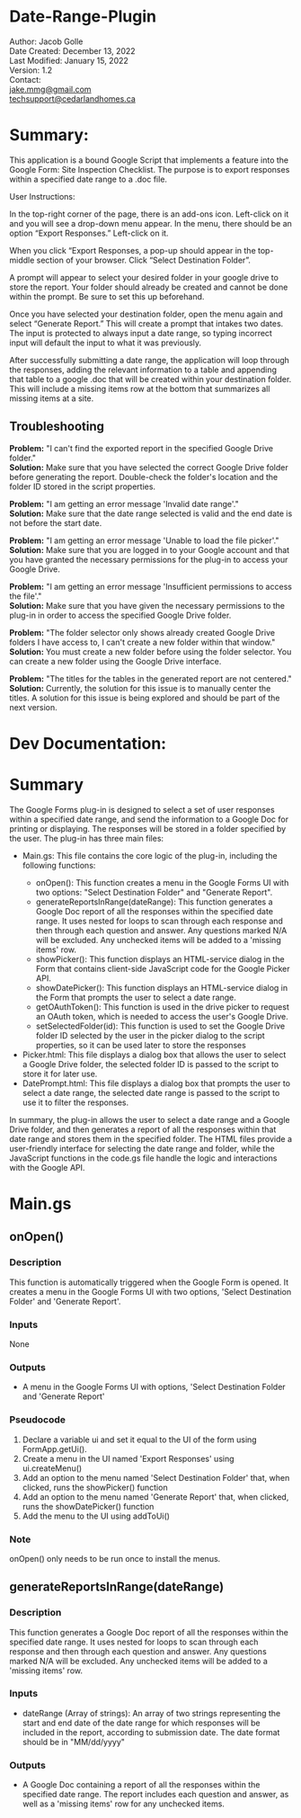 # Date-Range-Plugin
Author: Jacob Golle
<br>Date Created: December 13, 2022
<br>Last Modified: January 15, 2022
<br>Version: 1.2
<br>Contact: 
<br>jake.mmg@gmail.com
<br>techsupport@cedarlandhomes.ca

<h1>Summary:</h1>

This application is a bound Google Script that implements a feature into the Google Form: Site Inspection Checklist. The purpose is to export responses within a specified date range to a .doc file. 

User Instructions:

In the top-right corner of the page, there is an add-ons icon. Left-click on it and you will see a drop-down menu appear. In the menu, there should be an option “Export Responses.” Left-click on it.

When you click “Export Responses, a pop-up should appear in the top-middle section of your browser. Click “Select Destination Folder”.

A prompt will appear to select your desired folder in your google drive to store the report. Your folder should already be created and cannot be done within the prompt. Be sure to set this up beforehand.

Once you have selected your destination folder, open the menu again and select “Generate Report.” This will create a prompt that intakes two dates. The input is protected to always input a date range, so typing incorrect input will default the input to what it was previously.

After successfully submitting a date range, the application will loop through the responses, adding the relevant information to a table and appending that table to a google .doc that will be created within your destination folder. This will include a missing items row at the bottom that summarizes all missing items at a site.

<h2>Troubleshooting</h2>

<b>Problem:</b> "I can't find the exported report in the specified Google Drive folder." 
<br><b>Solution:</b> Make sure that you have selected the correct Google Drive folder before generating the report. Double-check the folder's location and the folder ID stored in the script properties.

<b>Problem:</b> "I am getting an error message 'Invalid date range'." 
<br><b>Solution:</b> Make sure that the date range selected is valid and the end date is not before the start date.

<b>Problem:</b> "I am getting an error message 'Unable to load the file picker'."
<br><b>Solution:</b> Make sure that you are logged in to your Google account and that you have granted the necessary permissions for the plug-in to access your Google Drive.

<b>Problem:</b> "I am getting an error message 'Insufficient permissions to access the file'." 
<br><b>Solution:</b> Make sure that you have given the necessary permissions to the plug-in in order to access the specified Google Drive folder.

<b>Problem:</b> "The folder selector only shows already created Google Drive folders I have access to, I can't create a new folder within that window." 
<br><b>Solution:</b> You must create a new folder before using the folder selector. You can create a new folder using the Google Drive interface.

<b>Problem:</b> "The titles for the tables in the generated report are not centered."
<br><b>Solution:</b> Currently, the solution for this issue is to manually center the titles. A solution for this issue is being explored and should be part of the next version.

<h1><b>Dev Documentation:</b></h1>

<h1>Summary</h1>

The Google Forms plug-in is designed to select a set of user responses within a specified date range, and send the information to a Google Doc for printing or displaying. The responses will be stored in a folder specified by the user. The plug-in has three main files:

<ul>
<li>Main.gs: This file contains the core logic of the plug-in, including the following functions:</li>
<ul><li>onOpen(): This function creates a menu in the Google Forms UI with two options: "Select Destination Folder" and "Generate Report".</li>
<li>generateReportsInRange(dateRange): This function generates a Google Doc report of all the responses within the specified date range. It uses nested for loops to scan through each response and then through each question and answer. Any questions marked N/A will be excluded. Any unchecked items will be added to a 'missing items' row.</li>
<li>showPicker(): This function displays an HTML-service dialog in the Form that contains client-side JavaScript code for the Google Picker API.
</li>
<li>showDatePicker(): This function displays an HTML-service dialog in the Form that prompts the user to select a date range.</li>
<li>getOAuthToken(): This function is used in the drive picker to request an OAuth token, which is needed to access the user's Google Drive.
</li>
<li>setSelectedFolder(id): This function is used to set the Google Drive folder ID selected by the user in the picker dialog to the script properties, so it can be used later to store the responses</li>
</ul>
<li>Picker.html: This file displays a dialog box that allows the user to select a Google Drive folder, the selected folder ID is passed to the script to store it for later use.
</li>
<li>DatePrompt.html: This file displays a dialog box that prompts the user to select a date range, the selected date range is passed to the script to use it to filter the responses.</li>
</ul>

In summary, the plug-in allows the user to select a date range and a Google Drive folder, and then generates a report of all the responses within that date range and stores them in the specified folder. The HTML files provide a user-friendly interface for selecting the date range and folder, while the JavaScript functions in the code.gs file handle the logic and interactions with the Google API.

<h1>Main.gs</h1>

<h2>onOpen()</h2>

<h3>Description</h3>

This function is automatically triggered when the Google Form is opened. It creates a menu in the Google Forms UI with two options, 'Select Destination Folder' and 'Generate Report'.

<h3>Inputs</h3>

None

<h3>Outputs</h3>

<ul><li>A menu in the Google Forms UI with options, 'Select Destination Folder and 'Generate Report'</li></ul>

<h3>Pseudocode</h3>

<ol>
<li>Declare a variable ui and set it equal to the UI of the form using FormApp.getUi().</li>
<li>Create a menu in the UI named 'Export Responses' using ui.createMenu()</li>
<li>Add an option to the menu named 'Select Destination Folder' that, when clicked, runs the showPicker() function</li>
<li>Add an option to the menu named 'Generate Report' that, when clicked, runs the showDatePicker() function</li>
<li>Add the menu to the UI using addToUi()</li>
</ol>

<h3>Note</h3>

onOpen() only needs to be run once to install the menus.

<h2>generateReportsInRange(dateRange)</h2>

<h3>Description</h3>

This function generates a Google Doc report of all the responses within the specified date range. It uses nested for loops to scan through each response and then through each question and answer. Any questions marked N/A will be excluded. Any unchecked items will be added to a 'missing items' row.

<h3>Inputs</h3>

<ul> <li>dateRange (Array of strings): An array of two strings representing the start and end date of the date range for which responses will be included in the report, according to submission date. The date format should be in "MM/dd/yyyy"
</li>
</ul>

<h3>Outputs</h3>

<ul><li>A Google Doc containing a report of all the responses within the specified date range. The report includes each question and answer, as well as a 'missing items' row for any unchecked items.</li></ul>
